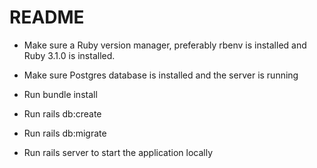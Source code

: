 # README

* Make sure a Ruby version manager, preferably rbenv is installed and Ruby 3.1.0 is installed.

* Make sure Postgres database is installed and the server is running

* Run bundle install

* Run rails db:create

* Run rails db:migrate

* Run rails server to start the application locally
